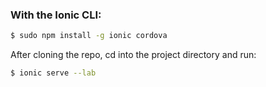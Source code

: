 ### With the Ionic CLI:

```bash
$ sudo npm install -g ionic cordova
```

After cloning the repo, cd into the project directory and run:

```bash
$ ionic serve --lab
```
